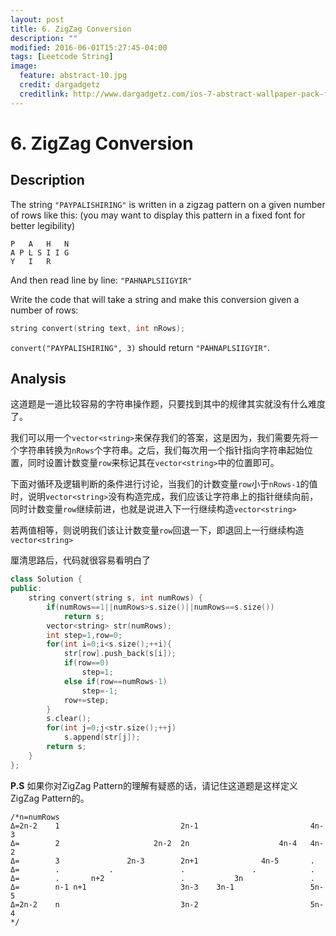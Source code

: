 ```yaml
---
layout: post
title: 6. ZigZag Conversion
description: ""
modified: 2016-06-01T15:27:45-04:00
tags: [Leetcode String]
image:
  feature: abstract-10.jpg
  credit: dargadgetz
  creditlink: http://www.dargadgetz.com/ios-7-abstract-wallpaper-pack-for-iphone-5-and-ipod-touch-retina/
---
```


# 6. ZigZag Conversion

## Description

The string ```"PAYPALISHIRING"``` is written in a zigzag pattern on a given number of rows like this: (you may want to display this pattern in a fixed font for better legibility)


```
P   A   H   N
A P L S I I G
Y   I   R
```

And then read line by line: ```"PAHNAPLSIIGYIR"```

Write the code that will take a string and make this conversion given a number of rows:


```c++
string convert(string text, int nRows);
```
```convert("PAYPALISHIRING", 3)``` should return ```"PAHNAPLSIIGYIR"```.

## Analysis

这道题是一道比较容易的字符串操作题，只要找到其中的规律其实就没有什么难度了。

我们可以用一个```vector<string>```来保存我们的答案，这是因为，我们需要先将一个字符串转换为```nRows```个字符串。之后，我们每次用一个指针指向字符串起始位置，同时设置计数变量```row```来标记其在```vector<string>```中的位置即可。

下面对循环及逻辑判断的条件进行讨论，当我们的计数变量```row```小于```nRows-1```的值时，说明```vector<string>```没有构造完成，我们应该让字符串上的指针继续向前，同时计数变量```row```继续前进，也就是说进入下一行继续构造```vector<string>```

若两值相等，则说明我们该让计数变量```row```回退一下，即退回上一行继续构造```vector<string>```

厘清思路后，代码就很容易看明白了

```c++
class Solution {
public:
    string convert(string s, int numRows) {
        if(numRows==1||numRows>s.size()||numRows==s.size())
            return s;
        vector<string> str(numRows);
        int step=1,row=0;
        for(int i=0;i<s.size();++i){
            str[row].push_back(s[i]);
            if(row==0)
                step=1;
            else if(row==numRows-1)
                step=-1;
            row+=step;
        }
        s.clear();
        for(int j=0;j<str.size();++j)
            s.append(str[j]);
        return s;
    }
};
```

**P.S** 如果你对ZigZag Pattern的理解有疑惑的话，请记住这道题是这样定义ZigZag Pattern的。

```
/*n=numRows
Δ=2n-2    1                           2n-1                         4n-3
Δ=        2                     2n-2  2n                    4n-4   4n-2
Δ=        3               2n-3        2n+1              4n-5       .
Δ=        .           .               .               .            .
Δ=        .       n+2                 .           3n               .
Δ=        n-1 n+1                     3n-3    3n-1                 5n-5
Δ=2n-2    n                           3n-2                         5n-4
*/
```
